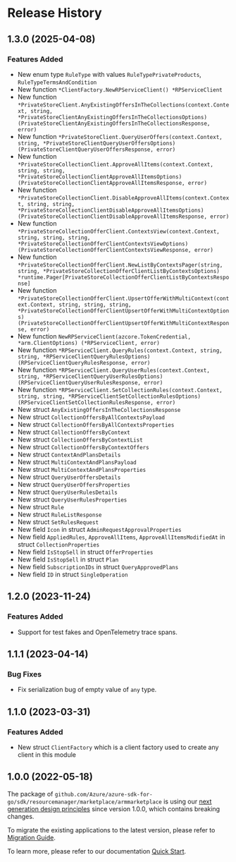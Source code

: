 # Release History

## 1.3.0 (2025-04-08)
### Features Added

- New enum type `RuleType` with values `RuleTypePrivateProducts`, `RuleTypeTermsAndCondition`
- New function `*ClientFactory.NewRPServiceClient() *RPServiceClient`
- New function `*PrivateStoreClient.AnyExistingOffersInTheCollections(context.Context, string, *PrivateStoreClientAnyExistingOffersInTheCollectionsOptions) (PrivateStoreClientAnyExistingOffersInTheCollectionsResponse, error)`
- New function `*PrivateStoreClient.QueryUserOffers(context.Context, string, *PrivateStoreClientQueryUserOffersOptions) (PrivateStoreClientQueryUserOffersResponse, error)`
- New function `*PrivateStoreCollectionClient.ApproveAllItems(context.Context, string, string, *PrivateStoreCollectionClientApproveAllItemsOptions) (PrivateStoreCollectionClientApproveAllItemsResponse, error)`
- New function `*PrivateStoreCollectionClient.DisableApproveAllItems(context.Context, string, string, *PrivateStoreCollectionClientDisableApproveAllItemsOptions) (PrivateStoreCollectionClientDisableApproveAllItemsResponse, error)`
- New function `*PrivateStoreCollectionOfferClient.ContextsView(context.Context, string, string, string, *PrivateStoreCollectionOfferClientContextsViewOptions) (PrivateStoreCollectionOfferClientContextsViewResponse, error)`
- New function `*PrivateStoreCollectionOfferClient.NewListByContextsPager(string, string, *PrivateStoreCollectionOfferClientListByContextsOptions) *runtime.Pager[PrivateStoreCollectionOfferClientListByContextsResponse]`
- New function `*PrivateStoreCollectionOfferClient.UpsertOfferWithMultiContext(context.Context, string, string, string, *PrivateStoreCollectionOfferClientUpsertOfferWithMultiContextOptions) (PrivateStoreCollectionOfferClientUpsertOfferWithMultiContextResponse, error)`
- New function `NewRPServiceClient(azcore.TokenCredential, *arm.ClientOptions) (*RPServiceClient, error)`
- New function `*RPServiceClient.QueryRules(context.Context, string, string, *RPServiceClientQueryRulesOptions) (RPServiceClientQueryRulesResponse, error)`
- New function `*RPServiceClient.QueryUserRules(context.Context, string, *RPServiceClientQueryUserRulesOptions) (RPServiceClientQueryUserRulesResponse, error)`
- New function `*RPServiceClient.SetCollectionRules(context.Context, string, string, *RPServiceClientSetCollectionRulesOptions) (RPServiceClientSetCollectionRulesResponse, error)`
- New struct `AnyExistingOffersInTheCollectionsResponse`
- New struct `CollectionOffersByAllContextsPayload`
- New struct `CollectionOffersByAllContextsProperties`
- New struct `CollectionOffersByContext`
- New struct `CollectionOffersByContextList`
- New struct `CollectionOffersByContextOffers`
- New struct `ContextAndPlansDetails`
- New struct `MultiContextAndPlansPayload`
- New struct `MultiContextAndPlansProperties`
- New struct `QueryUserOffersDetails`
- New struct `QueryUserOffersProperties`
- New struct `QueryUserRulesDetails`
- New struct `QueryUserRulesProperties`
- New struct `Rule`
- New struct `RuleListResponse`
- New struct `SetRulesRequest`
- New field `Icon` in struct `AdminRequestApprovalProperties`
- New field `AppliedRules`, `ApproveAllItems`, `ApproveAllItemsModifiedAt` in struct `CollectionProperties`
- New field `IsStopSell` in struct `OfferProperties`
- New field `IsStopSell` in struct `Plan`
- New field `SubscriptionIDs` in struct `QueryApprovedPlans`
- New field `ID` in struct `SingleOperation`


## 1.2.0 (2023-11-24)
### Features Added

- Support for test fakes and OpenTelemetry trace spans.


## 1.1.1 (2023-04-14)
### Bug Fixes

- Fix serialization bug of empty value of `any` type.


## 1.1.0 (2023-03-31)
### Features Added

- New struct `ClientFactory` which is a client factory used to create any client in this module


## 1.0.0 (2022-05-18)

The package of `github.com/Azure/azure-sdk-for-go/sdk/resourcemanager/marketplace/armmarketplace` is using our [next generation design principles](https://azure.github.io/azure-sdk/general_introduction.html) since version 1.0.0, which contains breaking changes.

To migrate the existing applications to the latest version, please refer to [Migration Guide](https://aka.ms/azsdk/go/mgmt/migration).

To learn more, please refer to our documentation [Quick Start](https://aka.ms/azsdk/go/mgmt).